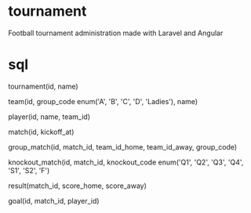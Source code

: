 tournament
==========

Football tournament administration made with Laravel and Angular


sql
==========

tournament(id, name)

team(id, group_code enum('A', 'B', 'C', 'D', 'Ladies'), name)

player(id, name, team_id)

match(id, kickoff_at)

group_match(id, match_id, team_id_home, team_id_away, group_code)

knockout_match(id, match_id, knockout_code enum('Q1', 'Q2', 'Q3', 'Q4', 'S1', 'S2', 'F')

result(match_id, score_home, score_away)

goal(id, match_id, player_id)
